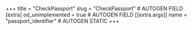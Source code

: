 +++
title = "CheckPassport"
slug = "CheckPassport" # AUTOGEN FIELD
[extra]
od_unimplemented = true # AUTOGEN FIELD
[[extra.args]]
name = "passport_identifier" # AUTOGEN STATIC
+++